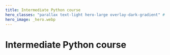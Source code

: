 ```yaml
---
title: Intermediate Python course
hero_classes: "parallax text-light hero-large overlay-dark-gradient" # see https://demo.getgrav.org/blog-skeleton/blog/hero-classes
hero_image: _hero.webp
---
```


# Intermediate Python course

